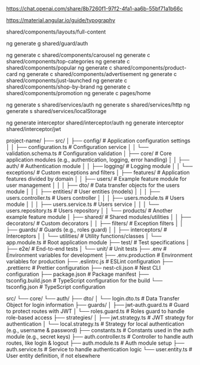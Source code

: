 https://chat.openai.com/share/8b7260f1-97f2-4fa1-aa6b-55bf71a1b66c

https://material.angular.io/guide/typography

shared/components/layouts/full-content

ng generate g shared/guard/auth

ng generate c shared/components/carousel
ng generate c shared/components/top-categories
ng generate c shared/components/popular
ng generate c shared/components/product-card
ng generate c shared/components/advertisement
ng generate c shared/components/just-launched
ng generate c shared/components/shop-by-brand
ng generate c shared/components/promotion
ng generate c pages/home


ng generate s shared/services/auth
ng generate s shared/services/http
ng generate s shared/services/localStorage


ng generate interceptor  shared/interceptor/auth
ng generate interceptor  shared/interceptor/jwt




project-name/
├── src/
│   ├── config/                        # Application configuration settings
│   │   ├── configuration.ts           # Configuration service
│   │   └── validation.schema.ts       # Configuration validation
│   ├── core/                          # Core application modules (e.g., authentication, logging, error handling)
│   │   ├── auth/                      # Authentication module
│   │   ├── logging/                   # Logging module
│   │   └── exceptions/                # Custom exceptions and filters
│   ├── features/                      # Application features divided by domain
│   │   ├── users/                     # Example feature module for user management
│   │   │   ├── dto/                   # Data transfer objects for the users module
│   │   │   ├── entities/              # User entities (models)
│   │   │   ├── users.controller.ts    # Users controller
│   │   │   ├── users.module.ts        # Users module
│   │   │   ├── users.service.ts       # Users service
│   │   │   └── users.repository.ts    # Users repository
│   │   └── products/                  # Another example feature module
│   ├── shared/                        # Shared modules/utilities
│   │   ├── decorators/                # Custom decorators
│   │   ├── filters/                   # Exception filters
│   │   ├── guards/                    # Guards (e.g., roles guard)
│   │   ├── interceptors/              # Interceptors
│   │   └── utilities/                 # Utility functions/classes
│   └── app.module.ts                  # Root application module
├── test/                              # Test specifications
│   ├── e2e/                           # End-to-end tests
│   └── unit/                          # Unit tests
├── .env                               # Environment variables for development
├── .env.production                    # Environment variables for production
├── .eslintrc.js                       # ESLint configuration
├── .prettierrc                        # Prettier configuration
├── nest-cli.json                      # Nest CLI configuration
├── package.json                       # Package manifest
├── tsconfig.build.json                # TypeScript configuration for the build
└── tsconfig.json                      # TypeScript configuration


src/
└── core/
    └── auth/
        ├── dto/
        │   └── login.dto.ts             # Data Transfer Object for login information
        ├── guards/
        │   ├── jwt-auth.guard.ts        # Guard to protect routes with JWT
        │   └── roles.guard.ts           # Roles guard to handle role-based access
        ├── strategies/
        │   ├── jwt.strategy.ts          # JWT strategy for authentication
        │   └── local.strategy.ts        # Strategy for local authentication (e.g., username & password)
        ├── constants.ts                 # Constants used in the auth module (e.g., secret keys)
        ├── auth.controller.ts           # Controller to handle auth routes, like login & logout
        ├── auth.module.ts               # Auth module setup
        ├── auth.service.ts              # Service to handle authentication logic
        └── user.entity.ts               # User entity definition, if not elsewhere

